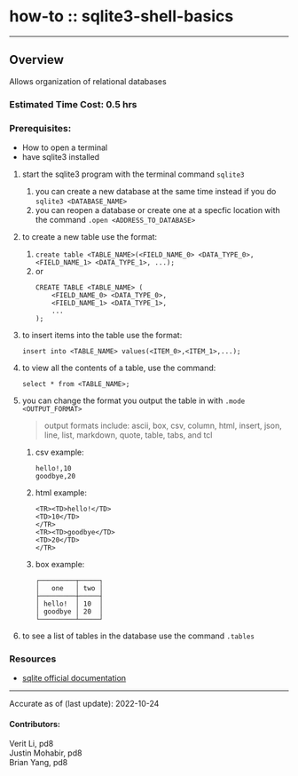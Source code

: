 # how-to :: sqlite3-shell-basics
---
## Overview
Allows organization of relational databases

### Estimated Time Cost: 0.5 hrs 

### Prerequisites:

- How to open a terminal
- have sqlite3 installed

1. start the sqlite3 program with the terminal command `sqlite3`
	1. you can create a new database at the same time instead if you do `sqlite3 <DATABASE_NAME>`
	1. you can reopen a database or create one at a specfic location with the command `.open <ADDRESS_TO_DATABASE>`
1. to create a new table use the format:
	1. `create table <TABLE_NAME>(<FIELD_NAME_0> <DATA_TYPE_0>, <FIELD_NAME_1> <DATA_TYPE_1>, ...);`
	1. or 
		```
		CREATE TABLE <TABLE_NAME> (
			<FIELD_NAME_0> <DATA_TYPE_0>, 
			<FIELD_NAME_1> <DATA_TYPE_1>,  
			...
		);
		```
1. to insert items into the table use the format:
	```
	insert into <TABLE_NAME> values(<ITEM_0>,<ITEM_1>,...);
	```
1. to view all the contents of a table, use the command:
	```
	select * from <TABLE_NAME>;
	```
1. you can change the format you output the table in with `.mode <OUTPUT_FORMAT>`
	> output formats include: ascii, box, csv, column, html, insert, json, line, list, markdown, quote, table, tabs, and tcl
	
	1. csv example:
		```
		hello!,10
		goodbye,20
		```
	2. html example:
		```
		<TR><TD>hello!</TD> 
		<TD>10</TD> 
		</TR> 
		<TR><TD>goodbye</TD> 
		<TD>20</TD> 
		</TR> 
		```
	3. box example:
		```
		┌─────────┬─────┐
		│   one   │ two │
		├─────────┼─────┤
		│ hello!  │ 10  │
		│ goodbye │ 20  │
		└─────────┴─────┘
		```

1. to see a list of tables in the database use the command `.tables`

			

### Resources
* [sqlite official documentation](https://www.sqlite.org/cli.html)

---

Accurate as of (last update): 2022-10-24

#### Contributors:  
Verit Li, pd8  
Justin Mohabir, pd8  
Brian Yang, pd8  

